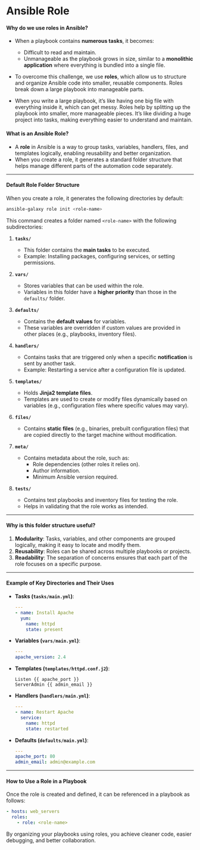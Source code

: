 # **Ansible Role**

#### **Why do we use roles in Ansible?**
- When a playbook contains **numerous tasks**, it becomes:
  - Difficult to read and maintain.
  - Unmanageable as the playbook grows in size, similar to a **monolithic application** where everything is bundled into a single file.
- To overcome this challenge, we use **roles**, which allow us to structure and organize Ansible code into smaller, reusable components. Roles break down a large playbook into manageable parts.

- When you write a large playbook, it’s like having one big file with everything inside it, which can get messy. Roles help by splitting up the playbook into smaller, more manageable pieces. It’s like dividing a huge project into tasks, making everything easier to understand and maintain.

#### **What is an Ansible Role?**
- A **role** in Ansible is a way to group tasks, variables, handlers, files, and templates logically, enabling reusability and better organization.
- When you create a role, it generates a standard folder structure that helps manage different parts of the automation code separately.

---

#### **Default Role Folder Structure**
When you create a role, it generates the following directories by default:  
```bash
ansible-galaxy role init <role-name>
```
This command creates a folder named `<role-name>` with the following subdirectories:
  
1. **`tasks/`**  
   - This folder contains the **main tasks** to be executed.
   - Example: Installing packages, configuring services, or setting permissions.

2. **`vars/`**  
   - Stores variables that can be used within the role.
   - Variables in this folder have a **higher priority** than those in the `defaults/` folder.

3. **`defaults/`**  
   - Contains the **default values** for variables.  
   - These variables are overridden if custom values are provided in other places (e.g., playbooks, inventory files).

4. **`handlers/`**  
   - Contains tasks that are triggered only when a specific **notification** is sent by another task.
   - Example: Restarting a service after a configuration file is updated.

5. **`templates/`**  
   - Holds **Jinja2 template files**.
   - Templates are used to create or modify files dynamically based on variables (e.g., configuration files where specific values may vary).

6. **`files/`**  
   - Contains **static files** (e.g., binaries, prebuilt configuration files) that are copied directly to the target machine without modification.

7. **`meta/`**  
   - Contains metadata about the role, such as:
     - Role dependencies (other roles it relies on).
     - Author information.
     - Minimum Ansible version required.

8. **`tests/`**  
   - Contains test playbooks and inventory files for testing the role.
   - Helps in validating that the role works as intended.

---

#### **Why is this folder structure useful?**
1. **Modularity**: Tasks, variables, and other components are grouped logically, making it easy to locate and modify them.
2. **Reusability**: Roles can be shared across multiple playbooks or projects.
3. **Readability**: The separation of concerns ensures that each part of the role focuses on a specific purpose.

---

#### **Example of Key Directories and Their Uses**
- **Tasks (`tasks/main.yml`)**:  
  ```yaml
  ---
  - name: Install Apache
    yum:
      name: httpd
      state: present
  ```

- **Variables (`vars/main.yml`)**:  
  ```yaml
  ---
  apache_version: 2.4
  ```

- **Templates (`templates/httpd.conf.j2`)**:  
  ```nginx
  Listen {{ apache_port }}
  ServerAdmin {{ admin_email }}
  ```

- **Handlers (`handlers/main.yml`)**:  
  ```yaml
  ---
  - name: Restart Apache
    service:
      name: httpd
      state: restarted
  ```

- **Defaults (`defaults/main.yml`)**:  
  ```yaml
  ---
  apache_port: 80
  admin_email: admin@example.com
  ```

---

#### **How to Use a Role in a Playbook**
Once the role is created and defined, it can be referenced in a playbook as follows:
```yaml
- hosts: web_servers
  roles:
    - role: <role-name>
```

By organizing your playbooks using roles, you achieve cleaner code, easier debugging, and better collaboration.